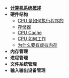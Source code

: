 * **[计算机系统概述](01OperatingSystem/ch06)**
* **硬件结构**
    * [CPU 是如何执行程序的](01OperatingSystem/ch01)
    * [存储器](01OperatingSystem/ch02)
    * [CPU Cache](01OperatingSystem/ch03)
    * [CPU 如何工作](01OperatingSystem/ch04)
    * [为什么要有虚拟内存](01OperatingSystem/ch05)
* **内存管理**
* **进程管理**
* **文件系统管理**
* **输入输出设备管理**

